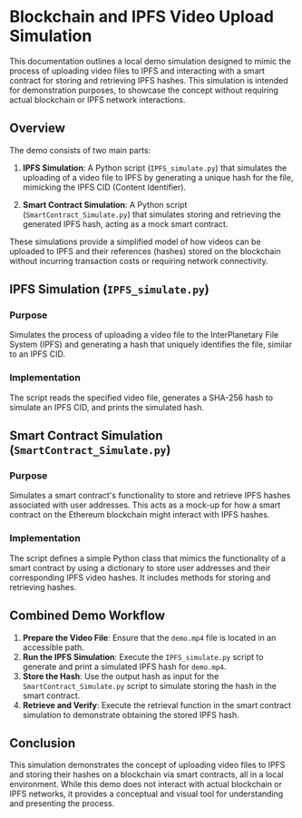 # Blockchain and IPFS Video Upload Simulation

This documentation outlines a local demo simulation designed to mimic the process of uploading video files to IPFS and interacting with a smart contract for storing and retrieving IPFS hashes. This simulation is intended for demonstration purposes, to showcase the concept without requiring actual blockchain or IPFS network interactions.

## Overview

The demo consists of two main parts:

1. **IPFS Simulation**: A Python script (`IPFS_simulate.py`) that simulates the uploading of a video file to IPFS by generating a unique hash for the file, mimicking the IPFS CID (Content Identifier).

2. **Smart Contract Simulation**: A Python script (`SmartContract_Simulate.py`) that simulates storing and retrieving the generated IPFS hash, acting as a mock smart contract.

These simulations provide a simplified model of how videos can be uploaded to IPFS and their references (hashes) stored on the blockchain without incurring transaction costs or requiring network connectivity.

## IPFS Simulation (`IPFS_simulate.py`)

### Purpose

Simulates the process of uploading a video file to the InterPlanetary File System (IPFS) and generating a hash that uniquely identifies the file, similar to an IPFS CID.

### Implementation

The script reads the specified video file, generates a SHA-256 hash to simulate an IPFS CID, and prints the simulated hash.

## Smart Contract Simulation (`SmartContract_Simulate.py`)

### Purpose

Simulates a smart contract's functionality to store and retrieve IPFS hashes associated with user addresses. This acts as a mock-up for how a smart contract on the Ethereum blockchain might interact with IPFS hashes.

### Implementation

The script defines a simple Python class that mimics the functionality of a smart contract by using a dictionary to store user addresses and their corresponding IPFS video hashes. It includes methods for storing and retrieving hashes.

## Combined Demo Workflow

1. **Prepare the Video File**: Ensure that the `demo.mp4` file is located in an accessible path.
2. **Run the IPFS Simulation**: Execute the `IPFS_simulate.py` script to generate and print a simulated IPFS hash for `demo.mp4`.
3. **Store the Hash**: Use the output hash as input for the `SmartContract_Simulate.py` script to simulate storing the hash in the smart contract.
4. **Retrieve and Verify**: Execute the retrieval function in the smart contract simulation to demonstrate obtaining the stored IPFS hash.

## Conclusion

This simulation demonstrates the concept of uploading video files to IPFS and storing their hashes on a blockchain via smart contracts, all in a local environment. While this demo does not interact with actual blockchain or IPFS networks, it provides a conceptual and visual tool for understanding and presenting the process.
